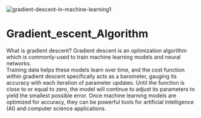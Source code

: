 
![gradient-descent-in-machine-learning1](https://github.com/Richifa/Gradient_escent_Algorithm/assets/67483410/2009a266-110e-465e-b256-3935d526cc90)
# Gradient_escent_Algorithm
What is gradient descent?
Gradient descent is an optimization algorithm which is commonly-used to train machine learning models and neural networks.  
Training data helps these models learn over time, and the cost function within gradient descent specifically acts as a barometer, gauging its accuracy with each iteration of parameter updates. Until the function is close to or equal to zero, the model will continue to adjust its parameters to yield the smallest possible error. Once machine learning models are optimized for accuracy, 
they can be powerful tools for artificial intelligence (AI) and computer science applications.
